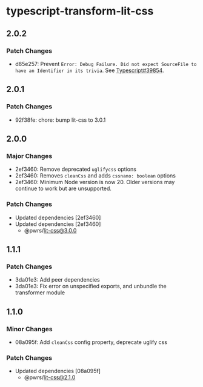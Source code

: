 # typescript-transform-lit-css

## 2.0.2

### Patch Changes

- d85e257: Prevent `Error: Debug Failure. Did not expect SourceFile to have an Identifier in its trivia`. See [Typescript#39854](https://github.com/microsoft/TypeScript/issues/39854#issuecomment-732494514).

## 2.0.1

### Patch Changes

- 92f38fe: chore: bump lit-css to 3.0.1

## 2.0.0

### Major Changes

- 2ef3460: Remove deprecated `uglifycss` options
- 2ef3460: Removes `cleanCss` and adds `cssnano: boolean` options
- 2ef3460: Minimum Node version is now 20. Older versions may continue to work but are unsupported.

### Patch Changes

- Updated dependencies [2ef3460]
- Updated dependencies [2ef3460]
  - @pwrs/lit-css@3.0.0

## 1.1.1

### Patch Changes

- 3da01e3: Add peer dependencies
- 3da01e3: Fix error on unspecified exports, and unbundle the transformer module

## 1.1.0

### Minor Changes

- 08a095f: Add `cleanCss` config property, deprecate uglify css

### Patch Changes

- Updated dependencies [08a095f]
  - @pwrs/lit-css@2.1.0
